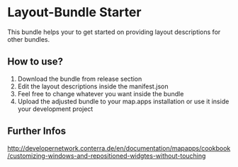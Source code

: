 # Layout-Bundle Starter

This bundle helps your to get started on providing layout descriptions for other bundles.

## How to use?
1.  Download the bundle from release section
2.  Edit the layout descriptions inside the manifest.json
3.  Feel free to change whatever you want inside the bundle
3.  Upload the adjusted bundle to your map.apps installation or use it inside your development project

## Further Infos
http://developernetwork.conterra.de/en/documentation/mapapps/cookbook/customizing-windows-and-repositioned-widgtes-without-touching
